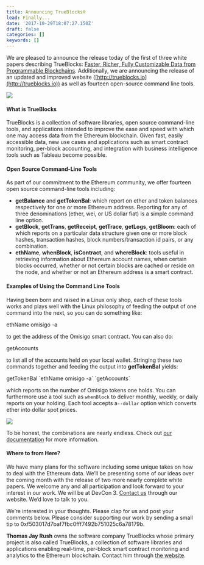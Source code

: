 ```yaml
---
title: Announcing TrueBlocks®
lead: Finally...
date: '2017-10-29T18:07:27.150Z'
draft: false
categories: []
keywords: []
---
```


We are pleased to announce the release today of the first of three white papers describing TrueBlocks: [Faster, Richer, Fully Customizable Data from Programmable Blockchains](http://trueblocks.io/wp-content/uploads/2017/10/2017-Rush-Faster-Richer-Fully-Customizable-Data-from-Programmable-Blockchains.pdf). Additionally, we are announcing the release of an updated and improved website ([http://trueblocks.io](http://trueblocks.io)) as well as fourteen open-source command line tools.

![](/blog/medium-posts/img/020-Announcing-TrueBlocks-001.png)

#### What is TrueBlocks

TrueBlocks is a collection of software libraries, open source command-line tools, and applications intended to improve the ease and speed with which one may access data from the Ethereum blockchain. Given fast, easily accessible data, new use cases and applications such as smart contract monitoring, per-block accounting, and integration with business intelligence tools such as Tableau become possible.

#### Open Source Command-Line Tools

As part of our commitment to the Ethereum community, we offer fourteen open source command-line tools including:

*   **getBalance** and **getTokenBal**: which report on ether and token balances respectively for one or more Ethereum address. Reporting for any of three denominations (ether, wei, or US dollar fiat) is a simple command line option.
*   **getBlock**, **getTrans**, **getReceipt**, **getTrace**, **getLogs**, **getBloom**: each of which reports on a particular data structure given one or more block hashes, transaction hashes, block numbers/transaction id pairs, or any combination.
*   **ethName**, **whenBlock**, **isContract**, and **whereBlock**: tools useful in retrieving information about Ethereum account names, when certain blocks occurred, whether or not certain blocks are cached or reside on the node, and whether or not an Ethereum address is a smart contract.

#### Examples of Using the Command Line Tools

Having been born and raised in a Linux only shop, each of these tools works and plays well with the Linux philosophy of feeding the output of one command into the next, so you can do something like:

ethName omisigo -a

to get the address of the Omisigo smart contract. You can also do:

getAccounts

to list all of the accounts held on your local wallet. Stringing these two commands together and feeding the output into **getTokenBal** yields:

getTokenBal \`ethName omisigo -a\` \`getAccounts\`

which reports on the number of Omisigo tokens one holds. You can furthermore use a tool such as `whenBlock` to deliver monthly, weekly, or daily reports on your holding. Each tool accepts a`--dollar` option which converts ether into dollar spot prices.

![](/blog/medium-posts/img/020-Announcing-TrueBlocks-002.png)

To be honest, the combinations are nearly endless. Check out [our documentation](http://trueblocks.io/docs/index.html) for more information.

#### Where to from Here?

We have many plans for the software including some unique takes on how to deal with the Ethereum data. We’ll be presenting some of our ideas over the coming month with the release of two more nearly complete white papers. We welcome any and all participation and look forward to your interest in our work. We will be at DevCon 3. [Contact us](http://trueblocks.io/#contact) through our website. We’d love to talk to you.

We’re interested in your thoughts. Please clap for us and post your comments below. Please consider supporting our work by sending a small tip to 0xf503017d7baf7fbc0fff7492b751025c6a78179b.

**Thomas Jay Rush** owns the software company TrueBlocks whose primary project is also called TrueBlocks, a collection of software libraries and applications enabling real-time, per-block smart contract monitoring and analytics to the Ethereum blockchain. Contact him through [the website](http://trueblocks.io).
